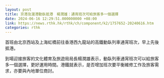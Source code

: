 ```yaml
---
layout: post
title: 京港及滬港動臥抵港　楊潤雄：通宵班次可給旅客多一個選擇
date: 2024-06-16 12:29:51.000000000 +08:00
link: https://news.rthk.hk/rthk/ch/component/k2/1757652-20240616.htm
categories: rthk
---
```


首班由北京西站及上海虹橋前往香港西九龍站的高鐵動臥列車通宵班次，早上先後抵港。

到場迎接旅客的文化體育及旅遊局局長楊潤雄表示，動臥列車通宵班次可以給旅客多一個選擇，更好運用時間。港鐵就表示，是否增加班次要平衡維修工作及旅客需求，亦要與內地單位商討。
